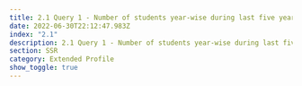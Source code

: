 ```yaml
---
title: 2.1 Query 1 - Number of students year-wise during last five years
date: 2022-06-30T22:12:47.983Z
index: "2.1"
description: 2.1 Query 1 - Number of students year-wise during last five years
section: SSR
category: Extended Profile
show_toggle: true
---
```

